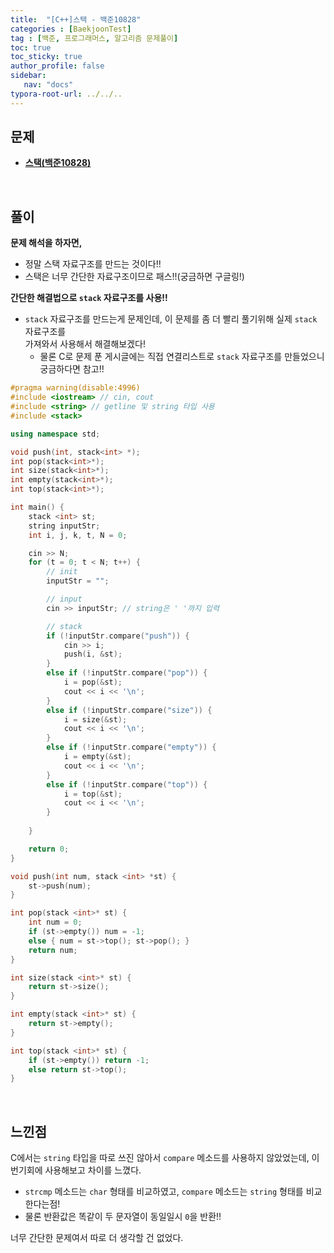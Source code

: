 ```yaml
---
title:  "[C++]스택 - 백준10828"
categories : [BaekjoonTest]
tag : [백준, 프로그래머스, 알고리즘 문제풀이]
toc: true
toc_sticky: true
author_profile: false
sidebar:
   nav: "docs"
typora-root-url: ../../..
---
```




## 문제

* **[스택(백준10828)](https://www.acmicpc.net/problem/10828)**

<br>

## 풀이

**문제 해석을 하자면,**

* 정말 스택 자료구조를 만드는 것이다!!
* 스택은 너무 간단한 자료구조이므로 패스!!(궁금하면 구글링!)



**간단한 해결법으로 `stack` 자료구조를 사용!!**

* `stack` 자료구조를 만드는게 문제인데, 이 문제를 좀 더 빨리 풀기위해 실제 `stack` 자료구조를  
  가져와서 사용해서 해결해보겠다!
  * 물론 C로 문제 푼 게시글에는 직접 연결리스트로 `stack` 자료구조를 만들었으니 궁금하다면 참고!!




```c++
#pragma warning(disable:4996)
#include <iostream> // cin, cout
#include <string> // getline 및 string 타입 사용
#include <stack>

using namespace std;

void push(int, stack<int> *);
int pop(stack<int>*);
int size(stack<int>*);
int empty(stack<int>*);
int top(stack<int>*);

int main() {
	stack <int> st;
	string inputStr;
	int i, j, k, t, N = 0;

	cin >> N;
	for (t = 0; t < N; t++) {
		// init
		inputStr = "";

		// input
		cin >> inputStr; // string은 ' '까지 입력

		// stack
		if (!inputStr.compare("push")) {
			cin >> i;
			push(i, &st);
		}
		else if (!inputStr.compare("pop")) {
			i = pop(&st);
			cout << i << '\n';
		}
		else if (!inputStr.compare("size")) {
			i = size(&st);
			cout << i << '\n';
		}
		else if (!inputStr.compare("empty")) {
			i = empty(&st);
			cout << i << '\n';
		}
		else if (!inputStr.compare("top")) {
			i = top(&st);
			cout << i << '\n';
		}
		
	}

	return 0;
}

void push(int num, stack <int> *st) {
	st->push(num);
}

int pop(stack <int>* st) {
	int num = 0;
	if (st->empty()) num = -1;
	else { num = st->top(); st->pop(); }
	return num;
}

int size(stack <int>* st) {
	return st->size();
}

int empty(stack <int>* st) {
	return st->empty();
}

int top(stack <int>* st) {
	if (st->empty()) return -1;
	else return st->top();
}
```

<br>

## 느낀점

C에서는 `string` 타입을 따로 쓰진 않아서 `compare` 메소드를 사용하지 않았었는데, 이번기회에 사용해보고 차이를 느꼈다.

* `strcmp` 메소드는 `char` 형태를 비교하였고, `compare` 메소드는 `string` 형태를 비교한다는점!
* 물론 반환값은 똑같이 두 문자열이 동일일시 `0`을 반환!!



너무 간단한 문제여서 따로 더 생각할 건 없었다.
